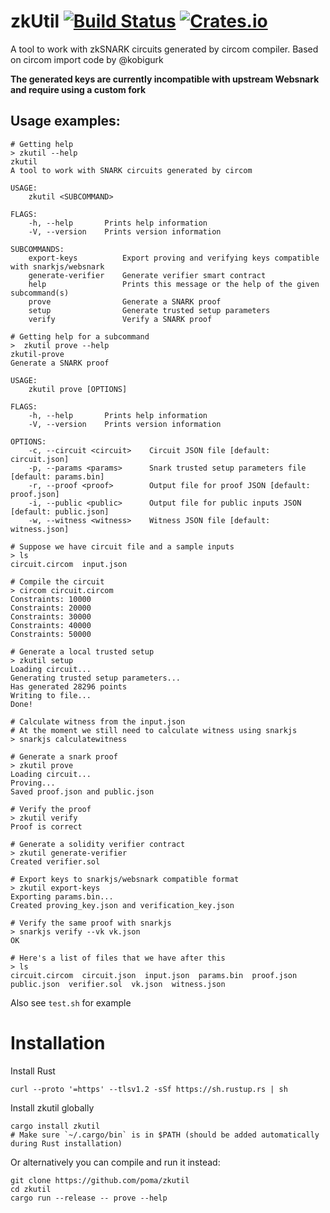 # zkUtil [![Build Status](https://travis-ci.org/poma/zkutil.svg?branch=master)](https://travis-ci.org/poma/zkutil) [![Crates.io](https://img.shields.io/crates/v/zkutil.svg)](https://crates.io/crates/zkutil)

A tool to work with zkSNARK circuits generated by circom compiler. Based on circom import code by @kobigurk

**The generated keys are currently incompatible with upstream Websnark and require using a custom fork** 

## Usage examples:

```shell script
# Getting help
> zkutil --help
zkutil
A tool to work with SNARK circuits generated by circom

USAGE:
    zkutil <SUBCOMMAND>

FLAGS:
    -h, --help       Prints help information
    -V, --version    Prints version information

SUBCOMMANDS:
    export-keys          Export proving and verifying keys compatible with snarkjs/websnark
    generate-verifier    Generate verifier smart contract
    help                 Prints this message or the help of the given subcommand(s)
    prove                Generate a SNARK proof
    setup                Generate trusted setup parameters
    verify               Verify a SNARK proof

# Getting help for a subcommand
>  zkutil prove --help
zkutil-prove
Generate a SNARK proof

USAGE:
    zkutil prove [OPTIONS]

FLAGS:
    -h, --help       Prints help information
    -V, --version    Prints version information

OPTIONS:
    -c, --circuit <circuit>    Circuit JSON file [default: circuit.json]
    -p, --params <params>      Snark trusted setup parameters file [default: params.bin]
    -r, --proof <proof>        Output file for proof JSON [default: proof.json]
    -i, --public <public>      Output file for public inputs JSON [default: public.json]
    -w, --witness <witness>    Witness JSON file [default: witness.json]

# Suppose we have circuit file and a sample inputs
> ls
circuit.circom  input.json

# Compile the circuit
> circom circuit.circom
Constraints: 10000
Constraints: 20000
Constraints: 30000
Constraints: 40000
Constraints: 50000

# Generate a local trusted setup
> zkutil setup
Loading circuit...
Generating trusted setup parameters...
Has generated 28296 points
Writing to file...
Done!

# Calculate witness from the input.json
# At the moment we still need to calculate witness using snarkjs
> snarkjs calculatewitness

# Generate a snark proof
> zkutil prove
Loading circuit...
Proving...
Saved proof.json and public.json

# Verify the proof
> zkutil verify
Proof is correct

# Generate a solidity verifier contract
> zkutil generate-verifier
Created verifier.sol

# Export keys to snarkjs/websnark compatible format
> zkutil export-keys
Exporting params.bin...
Created proving_key.json and verification_key.json

# Verify the same proof with snarkjs
> snarkjs verify --vk vk.json
OK

# Here's a list of files that we have after this
> ls
circuit.circom  circuit.json  input.json  params.bin  proof.json  public.json  verifier.sol  vk.json  witness.json
```

Also see `test.sh` for example

# Installation

Install Rust

```shell script
curl --proto '=https' --tlsv1.2 -sSf https://sh.rustup.rs | sh
```

Install zkutil globally

```shell script
cargo install zkutil
# Make sure `~/.cargo/bin` is in $PATH (should be added automatically during Rust installation)
```

Or alternatively you can compile and run it instead:

```shell script
git clone https://github.com/poma/zkutil
cd zkutil
cargo run --release -- prove --help
```